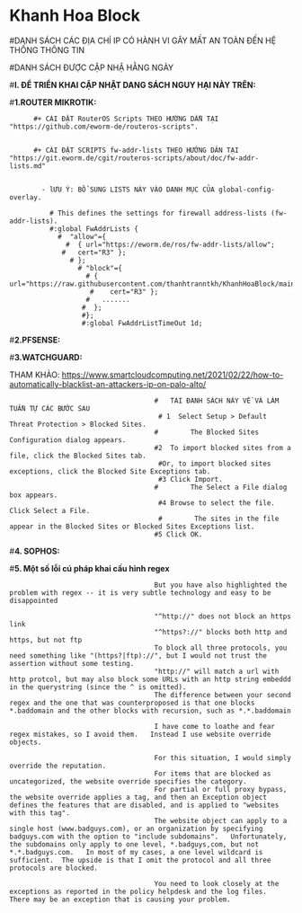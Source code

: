 # Khanh Hoa Block 
#DANH SÁCH CÁC ĐỊA CHỈ IP CÓ HÀNH VI GÂY MẤT AN TOÀN ĐẾN HỆ THỐNG THÔNG TIN

#DANH SÁCH ĐƯỢC CẬP NHẬ HẰNG NGÀY

#**I. ĐỂ TRIỂN KHAI CẬP NHẬT DANG SÁCH NGUY HẠI NÀY TRÊN:** 


#**1.ROUTER MIKROTIK:**

          #+ CÀI ĐẶT RouterOS Scripts THEO HƯỚNG DẪN TẠI "https://github.com/eworm-de/routeros-scripts".


          #+ CÀI ĐẶT SCRIPTS fw-addr-lists THEO HƯỚNG DÂN TẠI "https://git.eworm.de/cgit/routeros-scripts/about/doc/fw-addr-lists.md"


            - lƯU Ý: BỔ SUNG LISTS NÀY VÀO DANH MỤC CỦA global-config-overlay.

              # This defines the settings for firewall address-lists (fw-addr-lists).
              #:global FwAddrLists {
                #  "allow"={
                  #  { url="https://eworm.de/ros/fw-addr-lists/allow";
                 #   cert="R3" };
                   # };
                     # "block"={
                       # { url="https://raw.githubusercontent.com/thanhtranntkh/KhanhHoaBlock/main/Backlist_khanhhoa.txt";
                        #    cert="R3" };
                       #   .......
                      #  };
                      #};
                      #:global FwAddrListTimeOut 1d;


#**2.PFSENSE:**




#**3.WATCHGUARD:**

THAM KHẢO: https://www.smartcloudcomputing.net/2021/02/22/how-to-automatically-blacklist-an-attackers-ip-on-palo-alto/


                                        #   TẢI ĐANH SÁCH NÀY VỀ VÀ LÀM TUẦN TỰ CÁC BƯỚC SAU
                                         # 1  Select Setup > Default Threat Protection > Blocked Sites.
                                        #        The Blocked Sites Configuration dialog appears.
                                        #2  To import blocked sites from a file, click the Blocked Sites tab.
                                         #Or, to import blocked sites exceptions, click the Blocked Site Exceptions tab.
                                         #3 Click Import.
                                        #        The Select a File dialog box appears.
                                         #4 Browse to select the file. Click Select a File.
                                         #        The sites in the file appear in the Blocked Sites or Blocked Sites Exceptions list.
                                        #5 Click OK.
 


#**4. SOPHOS:**




#**5. Một số lỗi cú pháp khai cấu hình  regex**

                                        But you have also highlighted the problem with regex -- it is very subtle technology and easy to be disappointed
                                        
                                        "^http://" does not block an https link
                                        "^https?://" blocks both http and https, but not ftp
                                        To block all three protocols, you need something like "(https?|ftp)://", but I would not trust the assertion without some testing.
                                        "http://" will match a url with http protcol, but may also block some URLs with an http string embeddd in the querystring (since the ^ is omitted).
                                        The difference between your second regex and the one that was counterproposed is that one blocks *.baddomain and the other blocks with recursion, such as *.*.baddomain
                                        
                                        I have come to loathe and fear regex mistakes, so I avoid them.   Instead I use website override objects.   
                                        
                                        For this situation, I would simply override the reputation.   
                                        For items that are blocked as uncategorized, the website override specifies the category.   
                                        For partial or full proxy bypass, the website override applies a tag, and then an Exception object defines the features that are disabled, and is applied to "websites with this tag".
                                        The website object can apply to a single host (www.badguys.com), or an organization by specifying badguys.com with the option to "include subdomains".   Unfortunately, the subdomains only apply to one level, *.badguys,com, but not *.*.badguys.com.   In most of my cases, a one level wildcard is sufficient.  The upside is that I omit the protocol and all three protocols are blocked.
                                        
                                        You need to look closely at the exceptions as reported in the policy helpdesk and the log files.   There may be an exception that is causing your problem.
